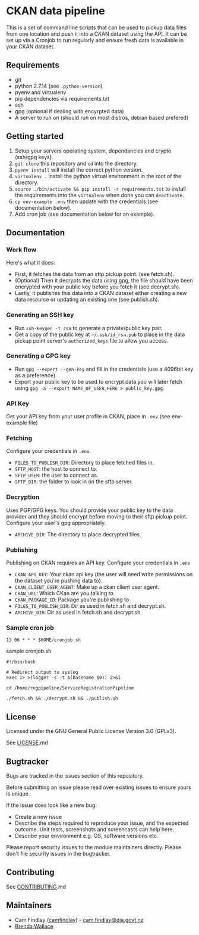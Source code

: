 # CKAN data pipeline

This is a set of command line scripts that can be used to pickup data files from one location and push it into a CKAN dataset using the API. It can be set up via a Cronjob to run regularly and ensure fresh data is available in your CKAN dataset.

## Requirements
 - git
 - python 2.7.14 (see `.python-version`)
 - pyenv and virtualenv
 - pip dependencies via requirements.txt
 - ssh
 - gpg (optional if dealing with encyrpted data)
 - A server to run on (should run on most distros, debian based prefered)

## Getting started

 1. Setup your servers operating system, dependancies and crypto (ssh/gpg keys).
 2. `git clone` this repository and `cd` into the directory. 
 3. `pyenv install` will install the correct python version.
 4. `virtualenv .` install the python virtual environment in the root of the directory.
 5. `source ./bin/activate && pip install -r requirements.txt` to install the requirements into the `virtualenv` when done you can `deactivate`. 
 6. `cp env-example .env` then update with the credentials (see documentation below).
 7. Add cron job (see documentation below for an example).

## Documentation

### Work flow

Here's what it does:

 - First, it fetches the data from an sftp pickup point. (see fetch.sh).
 - (Optional) Then it decrypts the data using gpg, the file should have been encrypted with your public key before you fetch it (see decrypt.sh).
 - Lastly, it publishes this data into a CKAN dataset either creating a new data resource or updating an existing one (see publish.sh).

 ### Generating an SSH key
 - Run `ssh-keygen -t rsa` to generate a private/public key pair.
 - Get a copy of the public key at `~/.ssh/id_rsa.pub` to place in the data pickup point server's `authorized_keys` file to allow you access.

### Generating a GPG key
 - Run `gpg --expert --gen-key` and fill in the credentials (use a 4096bit key as a preference).
 - Export your public key to be used to encrypt data you will later fetch using `gpg -a --export NAME_OF_USER_HERE > public_key.gpg`.

### API Key
Get your API key from your user profile in CKAN, place in `.env` (see env-example file)

### Fetching

Configure your credentials in `.env`.

* `FILES_TO_PUBLISH_DIR`: Directory to place fetched files in.
* `SFTP_HOST`: the host to connect to.
* `SFTP_USER`: the user to connect as.
* `SFTP_DIR`: the folder to look in on the sftp server.

### Decryption

Uses PGP/GPG keys. You should provide your public key to the data provider and they should encrypt before moving to their sftp pickup point. Configure your user's gpg appropriately.

* `ARCHIVE_DIR`: The directory to place decrypted files.

### Publishing

Publishing on CKAN requires an API key. Configure your credentials in `.env`

* `CKAN_API_KEY`: Your ckan api key (the user will need write permissions on the dataset you're pushing data to).
* `CKAN_CLIENT_USER_AGENT`: Make up a ckan client user agent.
* `CKAN_URL`: Which CKan are you talking to.
* `CKAN_PACKAGE_ID`: Package you're publishing to.
* `FILES_TO_PUBLISH_DIR`: Dir as used in fetch.sh and decrypt.sh.
* `ARCHIVE_DIR`: Dir as used in fetch.sh and decrypt.sh.

### Sample cron job
```
13 06 * * * $HOME/cronjob.sh
```

sample cronjob.sh
```
#!/bin/bash

# Redirect output to syslog
exec 1> >(logger -s -t $(basename $0)) 2>&1

cd /home/regpipeline/ServiceRegistrationPipeline

./fetch.sh && ./decrypt.sh && ./publish.sh

```

## License
Licensed under the GNU General Public License Version 3.0 (GPLv3).

See [LICENSE](LICENSE.md).md

## Bugtracker
Bugs are tracked in the issues section of this repository. 

Before submitting an issue please read over existing issues to ensure yours is unique. 
 
If the issue does look like a new bug:
 
 - Create a new issue
 - Describe the steps required to reproduce your issue, and the expected outcome. Unit tests, screenshots 
 and screencasts can help here.
 - Describe your environment e.g. OS, software versions etc.
 
Please report security issues to the module maintainers directly. Please don't file security issues in the bugtracker.

## Contributing
See [CONTRIBUTING](CONTRIBUTING.md).md

## Maintainers
 - Cam Findlay ([camfindlay](https://github.com/camfindlay)) - cam.findlay@dia.govt.nz
 - [Brenda Wallace](brenda.wallace@dia.govt.nz) 
